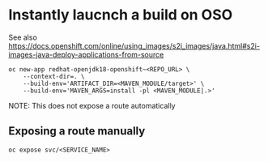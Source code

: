 # Instantly laucnch a build on OSO

See also https://docs.openshift.com/online/using_images/s2i_images/java.html#s2i-images-java-deploy-applications-from-source

```
oc new-app redhat-openjdk18-openshift~<REPO_URL> \
	--context-dir=. \
	--build-env='ARTIFACT_DIR=<MAVEN_MODULE/target>' \ 
	--build-env='MAVEN_ARGS=install -pl <MAVEN_MODULE|.>'
```

NOTE: This does not expose a route automatically

## Exposing a route manually

```
oc expose svc/<SERVICE_NAME>
```
